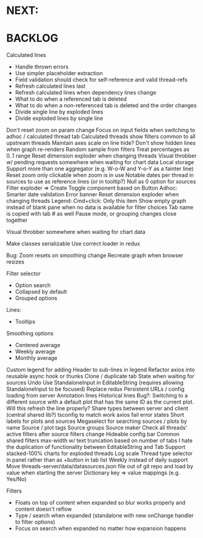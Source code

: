 # NEXT:

# BACKLOG

Calculated lines

-   Handle thrown errors
-   Use simpler placeholder extraction
-   Field validation should check for self-reference and valid thread-refs
-   Refresh calculated lines last
-   Refresh calculated lines when dependency lines change
-   What to do when a referenced tab is deleted
-   What to do when a non-referenced tab is deleted and the order changes
-   Divide single line by exploded lines
-   Divide exploded lines by single line

Don't reset zoom on param change
Focus on input fields when switching to adhoc / calculated thread tab
Calculated threads show filters common to all upstream threads
Maintain axes scale on line hide?
Don't show hidden lines when graph re-renders
Random sample from filters
Treat percentages as 0..1 range
Reset dimension exploder when changing threads
Visual throbber w/ pending requests somewhere when waiting for chart data
Local storage
Support more than one aggregator (e.g. W-o-W and Y-o-Y as a fainter line)
Reset zoom only clickable when zoom is in use
Notable dates per thread in sources to use as reference lines (or in tooltip?)
Null as 0 option for sources
Filter exploder => Create Toggle component based on Button
Adhoc: Smarter date validation
Error banner
Reset dimension exploder when changing threads
Legend: Cmd+click: Only this item
Show empty graph instead of blank pane when no data is available for filter choices
Tab name is copied with tab # as well
Pause mode, or grouping changes close together

Visual throbber somewhere when waiting for chart data

Make classes serializable
Use correct loader in redux

Bug: Zoom resets on smoothing change
Recreate graph when browser resizes

Filter selector

-   Option search
-   Collapsed by default
-   Grouped options

Lines:

-   Tooltips

Smoothing options

-   Centered average
-   Weekly average
-   Monthly average

Custom legend for adding Header to sub-lines in legend
Refactor axios into reusable async hook or thunks
Clone / duplicate tab
State when waiting for sources
Undo
Use StandaloneInput in EditableString (requires allowing StandaloneInput to be focused)
Replace redux
Persistent URLs / config loading from server
Annotation lines
Historical lines
Bug?: Switching to a different source with a default plot that has the same ID as the current plot. Will this refresh the line properly?
Share types between server and client (central shared lib?)
tsconfig to match work
axios fail error states
Short labels for plots and sources
Megaselect for searching sources / plots by name
Source / plot tags
Source groups
Source maker
Check all threads' active filters after source filters change
Hideable config bar
Common shared filters
max-width w/ text truncation based on number of tabs
I hate the duplication of functionality between EditableString and Tab
Support stacked-100% charts for exploded threads
Log scale
Thread type selector in panel rather than as +button in tab list
Weekly instead of daily support
Move threads-server/data/datasources.json file out of git repo and load by value when starting the server
Dictionary key => value mappings (e.g. Yes/No)

Filters

-   Floats on top of content when expanded so blur works properly and content doesn't reflow
-   Type / search when expanded (standalone with new onChange handler to filter options)
-   Focus on search when expanded no matter how expansion happens
